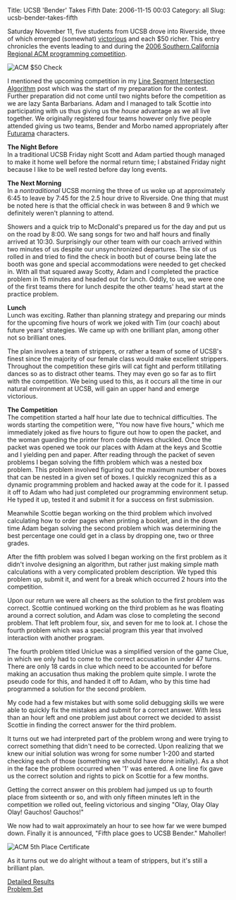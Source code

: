 Title: UCSB 'Bender' Takes Fifth
Date: 2006-11-15 00:03
Category: all
Slug: ucsb-bender-takes-fifth

Saturday November 11, five students from UCSB drove into Riverside,
three of which emerged (somewhat) [victorious][] and each $50 richer.
This entry chronicles the events leading to and during the [2006
Southern California Regional ACM programming competition][].

![ACM $50 Check][]

I mentioned the upcoming competition in my [Line Segment Intersection
Algorithm][] post which was the start of my preparation for the contest.
Further preparation did not come until two nights before the competition
as we are lazy Santa Barbarians. Adam and I managed to talk Scottie into
participating with us thus giving us the *house* advantage as we all
live together. We originally registered four teams however only five
people attended giving us two teams, Bender and Morbo named
appropriately after [Futurama][] characters.

**The Night Before**  
In a traditional UCSB Friday night Scott and Adam partied though
managed to make it home well before the normal return time; I abstained
Friday night because I like to be well rested before day long events.

**The Next Morning**  
In a *nontraditional* UCSB morning the three of us woke up at
approximately 6:45 to leave by 7:45 for the 2.5 hour drive to Riverside.
One thing that must be noted here is that the official check in was
between 8 and 9 which we definitely weren't planning to attend.

Showers and a quick trip to McDonald's prepared us for the day and put
us on the road by 8:00. We sang songs for two and half hours and finally
arrived at 10:30. Surprisingly our other team with our coach arrived
within two minutes of us despite our unsynchronized departures. The six
of us rolled in and tried to find the check in booth but of course being
late the booth was gone and special accommodations were needed to get
checked in. With all that squared away Scotty, Adam and I completed the
practice problem in 15 minutes and headed out for lunch. Oddly, to us,
we were one of the first teams there for lunch despite the other teams'
head start at the practice problem.

**Lunch**  
Lunch was exciting. Rather than planning strategy and preparing our
minds for the upcoming five hours of work we joked with Tim (our coach)
about future years' strategies. We came up with one brilliant plan,
among other not so brilliant ones.

The plan involves a team of strippers, or rather a team of some of
UCSB's finest since the majority of our female class would make
excellent strippers. Throughout the competition these girls will cat
fight and perform titillating dances so as to distract other teams. They
may even go so far as to flirt with the competition. We being used to
this, as it occurs all the time in our natural environment at UCSB, will
gain an upper hand and emerge victorious.

**The Competition**  
The competition started a half hour late due to technical difficulties.
The words starting the competition were, "You now have five hours,"
which me immediately joked as five hours to figure out how to open the
packet, and the woman guarding the printer from code thieves chuckled.
Once the packet was opened we took our places with Adam at the keys and
Scottie and I yielding pen and paper. After reading through the packet
of seven problems I began solving the fifth problem which was a nested
box problem. This problem involved figuring out the maximum number of
boxes that can be nested in a given set of boxes. I quickly recognized
this as a dynamic programming problem and hacked away at the code for
it. I passed it off to Adam who had just completed our programming
environment setup. He typed it up, tested it and submit it for a success
on first submission.

Meanwhile Scottie began working on the third problem which involved
calculating how to order pages when printing a booklet, and in the down
time Adam began solving the second problem which was determining the
best percentage one could get in a class by dropping one, two or three
grades.

After the fifth problem was solved I began working on the first problem
as it didn't involve designing an algorithm, but rather just making
simple math calculations with a very complicated problem description. We
typed this problem up, submit it, and went for a break which occurred 2
hours into the competition.

Upon our return we were all cheers as the solution to the first problem
was correct. Scottie continued working on the third problem as he was
floating around a correct solution, and Adam was close to completing the
second problem. That left problem four, six, and seven for me to look
at. I chose the fourth problem which was a special program this year
that involved interaction with another program.

The fourth problem titled Uniclue was a simplified version of the game
Clue, in which we only had to come to the correct accusation in under 47
turns. There are only 18 cards in clue which need to be accounted for
before making an accusation thus making the problem quite simple. I
wrote the pseudo code for this, and handed it off to Adam, who by this
time had programmed a solution for the second problem.

My code had a few mistakes but with some solid debugging skills we were
able to quickly fix the mistakes and submit for a correct answer. With
less than an hour left and one problem just about correct we decided to
assist Scottie in finding the correct answer for the third problem.

It turns out we had interpreted part of the problem wrong and were
trying to correct something that didn't need to be corrected. Upon
realizing that we knew our initial solution was wrong for some number
1-200 and started checking each of those (something we should have done
initially). As a shot in the face the problem occurred when '1' was
entered. A one line fix gave us the correct solution and rights to pick
on Scottie for a few months.

Getting the correct answer on this problem had jumped us up to fourth
place from sixteenth or so, and with only fifteen minutes left in the
competition we rolled out, feeling victorious and singing "Olay, Olay
Olay Olay! Gauchos! Gauchos!"

We now had to wait approximately an hour to see how far we were bumped
down. Finally it is announced, "Fifth place goes to UCSB Bender."
Maholler!

![ACM 5th Place Certificate][]

As it turns out we do alright without a team of strippers, but it's
still a brilliant plan.

[Detailed Results][]  
[Problem Set][]

  [victorious]: http://icpc.baylor.edu/icpc/regionals/ViewRegionalStandings.asp?ContestID=767
  [2006 Southern California Regional ACM programming competition]: http://www.socalcontest.org/
  [ACM $50 Check]: http://www.bryceboe.com/wordpress/wp-content/uploads/2006/11/2006-acmcheck.jpg
  [Line Segment Intersection Algorithm]: http://www.bryceboe.com/2006/10/23/line-segment-intersection-algorithm/
  [Futurama]: http://en.wikipedia.org/wiki/Futurama
  [ACM 5th Place Certificate]: http://www.bryceboe.com/wordpress/wp-content/uploads/2006/11/2006-acmfifthplace.jpg
  [Detailed Results]: http://www.socalcontest.org/champs/details-2006.html
  [Problem Set]: http://www.socalcontest.org/prev_probs/2006.zip
